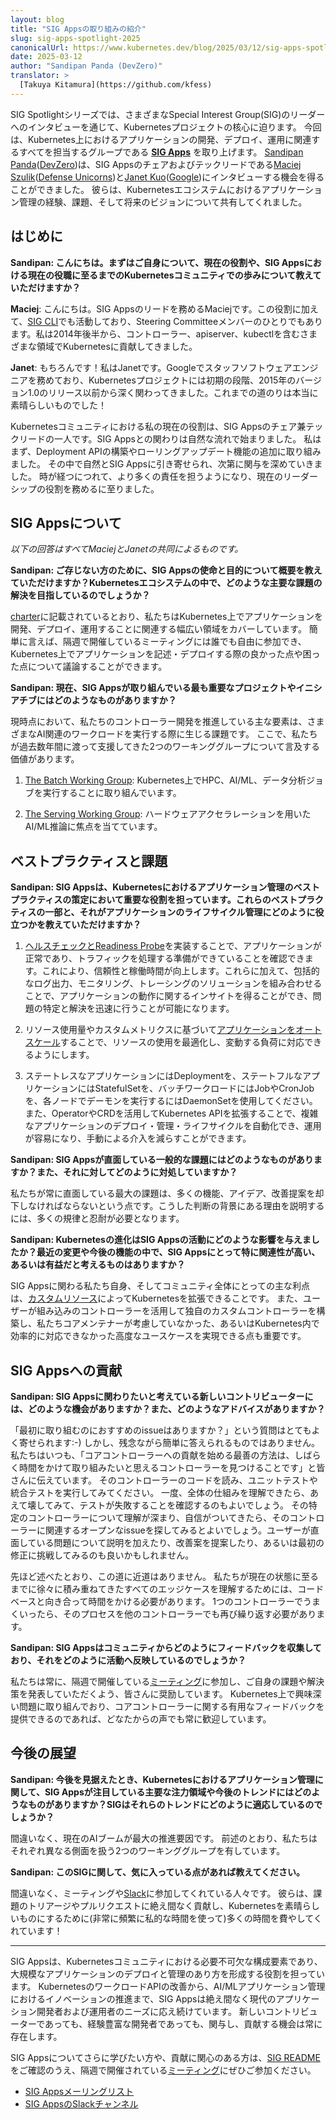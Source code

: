 ```yaml
---
layout: blog
title: "SIG Appsの取り組みの紹介"
slug: sig-apps-spotlight-2025
canonicalUrl: https://www.kubernetes.dev/blog/2025/03/12/sig-apps-spotlight-2025
date: 2025-03-12
author: "Sandipan Panda (DevZero)"
translator: >
  [Takuya Kitamura](https://github.com/kfess)
---
```


SIG Spotlightシリーズでは、さまざまなSpecial Interest Group(SIG)のリーダーへのインタビューを通じて、Kubernetesプロジェクトの核心に迫ります。
今回は、Kubernetes上におけるアプリケーションの開発、デプロイ、運用に関連するすべてを担当するグループである **[SIG Apps](https://github.com/kubernetes/community/tree/master/sig-apps#apps-special-interest-group)** を取り上げます。
[Sandipan Panda](https://www.linkedin.com/in/sandipanpanda)([DevZero](https://www.devzero.io/))は、SIG Appsのチェアおよびテックリードである[Maciej
Szulik](https://github.com/soltysh)([Defense Unicorns](https://defenseunicorns.com/))と[Janet
Kuo](https://github.com/janetkuo)([Google](https://about.google/))にインタビューする機会を得ることができました。
彼らは、Kubernetesエコシステムにおけるアプリケーション管理の経験、課題、そして将来のビジョンについて共有してくれました。

## はじめに

**Sandipan: こんにちは。まずはご自身について、現在の役割や、SIG Appsにおける現在の役職に至るまでのKubernetesコミュニティでの歩みについて教えていただけますか？**

**Maciej**: こんにちは。SIG Appsのリードを務めるMaciejです。この役割に加えて、[SIG CLI](https://github.com/kubernetes/community/tree/master/sig-cli#readme)でも活動しており、Steering Committeeメンバーのひとりでもあります。私は2014年後半から、コントローラー、apiserver、kubectlを含むさまざまな領域でKubernetesに貢献してきました。

**Janet**: もちろんです！私はJanetです。Googleでスタッフソフトウェアエンジニアを務めており、Kubernetesプロジェクトには初期の段階、2015年のバージョン1.0のリリース以前から深く関わってきました。これまでの道のりは本当に素晴らしいものでした！

Kubernetesコミュニティにおける私の現在の役割は、SIG Appsのチェア兼テックリードの一人です。SIG Appsとの関わりは自然な流れで始まりました。
私はまず、Deployment APIの構築やローリングアップデート機能の追加に取り組みました。
その中で自然とSIG Appsに引き寄せられ、次第に関与を深めていきました。
時が経つにつれて、より多くの責任を担うようになり、現在のリーダーシップの役割を務めるに至りました。

## SIG Appsについて

*以下の回答はすべてMaciejとJanetの共同によるものです。*

**Sandipan: ご存じない方のために、SIG Appsの使命と目的について概要を教えていただけますか？Kubernetesエコシステムの中で、どのような主要な課題の解決を目指しているのでしょうか？**

[charter](https://github.com/kubernetes/community/blob/master/sig-apps/charter.md#scope)に記載されているとおり、私たちはKubernetes上でアプリケーションを開発、デプロイ、運用することに関連する幅広い領域をカバーしています。
簡単に言えば、隔週で開催しているミーティングには誰でも自由に参加でき、Kubernetes上でアプリケーションを記述・デプロイする際の良かった点や困った点について議論することができます。

**Sandipan: 現在、SIG Appsが取り組んでいる最も重要なプロジェクトやイニシアチブにはどのようなものがありますか？**

現時点において、私たちのコントローラー開発を推進している主な要素は、さまざまなAI関連のワークロードを実行する際に生じる課題です。
ここで、私たちが過去数年間に渡って支援してきた2つのワーキンググループについて言及する価値があります。

1. [The Batch Working Group](https://github.com/kubernetes/community/tree/master/wg-batch): Kubernetes上でHPC、AI/ML、データ分析ジョブを実行することに取り組んでいます。

2. [The Serving Working Group](https://github.com/kubernetes/community/tree/master/wg-serving): ハードウェアアクセラレーションを用いたAI/ML推論に焦点を当てています。

## ベストプラクティスと課題

**Sandipan: SIG Appsは、Kubernetesにおけるアプリケーション管理のベストプラクティスの策定において重要な役割を担っています。これらのベストプラクティスの一部と、それがアプリケーションのライフサイクル管理にどのように役立つかを教えていただけますか？**

1. [ヘルスチェックとReadiness Probe](/docs/tasks/configure-pod-container/configure-liveness-readiness-startup-probes/)を実装することで、アプリケーションが正常であり、トラフィックを処理する準備ができていることを確認できます。これにより、信頼性と稼働時間が向上します。これらに加えて、包括的なログ出力、モニタリング、トレーシングのソリューションを組み合わせることで、アプリケーションの動作に関するインサイトを得ることができ、問題の特定と解決を迅速に行うことが可能になります。

2. リソース使用量やカスタムメトリクスに基づいて[アプリケーションをオートスケール](/ja/docs/concepts/workloads/autoscaling/)することで、リソースの使用を最適化し、変動する負荷に対応できるようにします。

3. ステートレスなアプリケーションにはDeploymentを、ステートフルなアプリケーションにはStatefulSetを、バッチワークロードにはJobやCronJobを、各ノードでデーモンを実行するにはDaemonSetを使用してください。また、OperatorやCRDを活用してKubernetes APIを拡張することで、複雑なアプリケーションのデプロイ・管理・ライフサイクルを自動化でき、運用が容易になり、手動による介入を減らすことができます。

**Sandipan: SIG Appsが直面している一般的な課題にはどのようなものがありますか？また、それに対してどのように対処していますか？**

私たちが常に直面している最大の課題は、多くの機能、アイデア、改善提案を却下しなければならないという点です。こうした判断の背景にある理由を説明するには、多くの規律と忍耐が必要となります。

**Sandipan: Kubernetesの進化はSIG Appsの活動にどのような影響を与えましたか？最近の変更や今後の機能の中で、SIG Appsにとって特に関連性が高い、あるいは有益だと考えるものはありますか？**

SIG Appsに関わる私たち自身、そしてコミュニティ全体にとっての主な利点は、[カスタムリソース](https://kubernetes.io/ja/docs/concepts/extend-kubernetes/api-extension/custom-resources/)によってKubernetesを拡張できることです。
また、ユーザーが組み込みのコントローラーを活用して独自のカスタムコントローラーを構築し、私たちコアメンテナーが考慮していなかった、あるいはKubernetes内で効率的に対応できなかった高度なユースケースを実現できる点も重要です。

## SIG Appsへの貢献

**Sandipan: SIG Appsに関わりたいと考えている新しいコントリビューターには、どのような機会がありますか？また、どのようなアドバイスがありますか？**

「最初に取り組むのにおすすめのissueはありますか？」という質問はとてもよく寄せられます:-)
しかし、残念ながら簡単に答えられるものではありません。
私たちはいつも、「コアコントローラーへの貢献を始める最善の方法は、しばらく時間をかけて取り組みたいと思えるコントローラーを見つけることです」と皆さんに伝えています。
そのコントローラーのコードを読み、ユニットテストや統合テストを実行してみてください。
一度、全体の仕組みを理解できたら、あえて壊してみて、テストが失敗することを確認するのもよいでしょう。
その特定のコントローラーについて理解が深まり、自信がついてきたら、そのコントローラーに関連するオープンなissueを探してみるとよいでしょう。ユーザーが直面している問題について説明を加えたり、改善案を提案したり、あるいは最初の修正に挑戦してみるのも良いかもしれません。

先ほど述べたとおり、この道に近道はありません。
私たちが現在の状態に至るまでに徐々に積み重ねてきたすべてのエッジケースを理解するためには、コードベースと向き合って時間をかける必要があります。
1つのコントローラーでうまくいったら、そのプロセスを他のコントローラーでも再び繰り返す必要があります。

**Sandipan: SIG Appsはコミュニティからどのようにフィードバックを収集しており、それをどのように活動へ反映しているのでしょうか？**

私たちは常に、隔週で開催している[ミーティング](https://github.com/kubernetes/community/tree/master/sig-apps#meetings)に参加し、ご自身の課題や解決策を発表していただくよう、皆さんに奨励しています。
Kubernetes上で興味深い問題に取り組んでおり、コアコントローラーに関する有用なフィードバックを提供できるのであれば、どなたからの声でも常に歓迎しています。

## 今後の展望

**Sandipan: 今後を見据えたとき、Kubernetesにおけるアプリケーション管理に関して、SIG Appsが注目している主要な注力領域や今後のトレンドにはどのようなものがありますか？SIGはそれらのトレンドにどのように適応しているのでしょうか？**

間違いなく、現在のAIブームが最大の推進要因です。
前述のとおり、私たちはそれぞれ異なる側面を扱う2つのワーキンググループを有しています。

**Sandipan: このSIGに関して、気に入っている点があれば教えてください。**

間違いなく、ミーティングや[Slack](https://kubernetes.slack.com/messages/sig-apps)に参加してくれている人々です。
彼らは、課題のトリアージやプルリクエストに絶え間なく貢献し、Kubernetesを素晴らしいものにするために(非常に頻繁に私的な時間を使って)多くの時間を費やしてくれています！

---

SIG Appsは、Kubernetesコミュニティにおける必要不可欠な構成要素であり、大規模なアプリケーションのデプロイと管理のあり方を形成する役割を担っています。
KubernetesのワークロードAPIの改善から、AI/MLアプリケーション管理におけるイノベーションの推進まで、SIG Appsは絶え間なく現代のアプリケーション開発者および運用者のニーズに応え続けています。
新しいコントリビューターであっても、経験豊富な開発者であっても、関与し、貢献する機会は常に存在します。

SIG Appsについてさらに学びたい方や、貢献に関心のある方は、[SIG README](https://github.com/kubernetes/community/tree/master/sig-apps)をご確認のうえ、隔週で開催されている[ミーティング](https://github.com/kubernetes/community/tree/master/sig-apps#meetings)にぜひご参加ください。

- [SIG Appsメーリングリスト](https://groups.google.com/a/kubernetes.io/g/sig-apps)
- [SIG AppsのSlackチャンネル](https://kubernetes.slack.com/messages/sig-apps)
